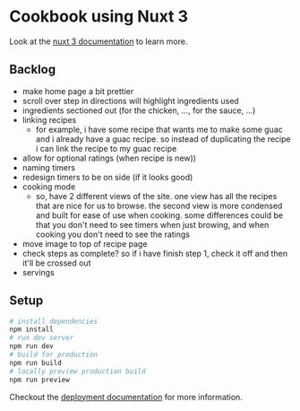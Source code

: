 # Cookbook using Nuxt 3

Look at the [nuxt 3 documentation](https://v3.nuxtjs.org) to learn more.

## Backlog

- make home page a bit prettier
- scroll over step in directions will highlight ingredients used
- ingredients sectioned out (for the chicken, ..., for the sauce, ...)
- linking recipes
  - for example, i have some recipe that wants me to make some guac and i already have a guac recipe. so instead of duplicating the recipe i can link the recipe to my guac recipe
- allow for optional ratings (when recipe is new))
- naming timers
- redesign timers to be on side (if it looks good)
- cooking mode
  - so, have 2 different views of the site. one view has all the recipes that are nice for us to browse. the second view is more condensed and built for ease of use when cooking. some differences could be that you don't need to see timers when just browing, and when cooking you don't need to see the ratings
- move image to top of recipe page
- check steps as complete? so if i have finish step 1, check it off and then it'll be crossed out
- servings

## Setup

```bash
# install dependencies
npm install
# run dev server
npm run dev
# build for production
npm run build
# locally preview production build
npm run preview
```

Checkout the [deployment documentation](https://v3.nuxtjs.org/guide/deploy/presets) for more information.
